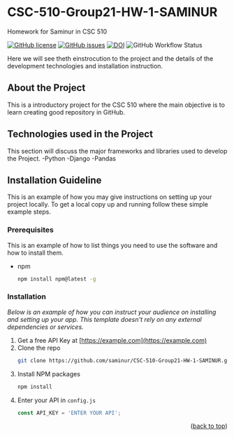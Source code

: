 # CSC-510-Group21-HW-1-SAMINUR

Homework for Saminur in CSC 510

[![GitHub license](https://img.shields.io/github/license/saminur/CSC-510-Group21-HW-1-SAMINUR?style=plastic)](https://github.com/saminur/CSC-510-Group21-HW-1-SAMINUR/blob/main/LICENSE.md)
[![GitHub issues](https://img.shields.io/github/issues/landog893/CSC-510-Group-21-HW-1?style=plastic)](https://github.com/saminur/CSC-510-Group21-HW-1-SAMINUR/issues)
[![DOI](https://zenodo.org/badge/DOI/10.5281/zenodo.7039716.svg)](https://doi.org/10.5281/zenodo.7039716)
![GitHub Workflow Status](https://img.shields.io/github/workflow/status/saminur/CSC-510-Group21-HW-1-SAMINUR/CI?style=plastic)



Here we will see theth einstrocution to the project and the details of the development technologies and installation instruction.

## About the Project

This is a introductory project for the CSC 510 where the main objective is to learn creating good repository in GitHub.

## Technologies used in the Project

This section will discuss the major frameworks and libraries used to develop the Project. 
-Python
-Django
-Pandas

## Installation Guideline

This is an example of how you may give instructions on setting up your project locally.
To get a local copy up and running follow these simple example steps.

### Prerequisites

This is an example of how to list things you need to use the software and how to install them.
* npm
  ```sh
  npm install npm@latest -g
  ```

### Installation

_Below is an example of how you can instruct your audience on installing and setting up your app. This template doesn't rely on any external dependencies or services._

1. Get a free API Key at [https://example.com](https://example.com)
2. Clone the repo
   ```sh
   git clone https://github.com/saminur/CSC-510-Group21-HW-1-SAMINUR.git
   ```
3. Install NPM packages
   ```sh
   npm install
   ```
4. Enter your API in `config.js`
   ```js
   const API_KEY = 'ENTER YOUR API';
   ```

<p align="right">(<a href="#readme-top">back to top</a>)</p>
